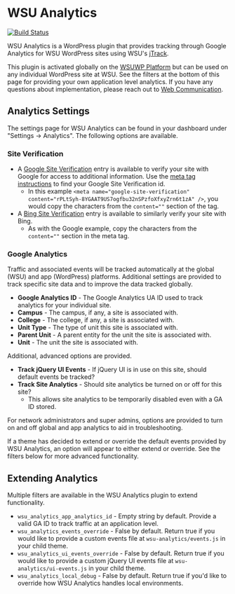 # WSU Analytics

[![Build Status](https://api.travis-ci.org/washingtonstateuniversity/WSUWP-Plugin-Analytics.svg?branch=master)](https://travis-ci.org/washingtonstateuniversity/WSUWP-Plugin-Analytics)

WSU Analytics is a WordPress plugin that provides tracking through Google Analytics for WSU WordPress sites using WSU's [jTrack](https://github.com/washingtonstateuniversity/jTrack).

This plugin is activated globally on the [WSUWP Platform](https://github.com/washingtonstateuniversity/wsuwp-platform) but can be used on any individual WordPress site at WSU. See the filters at the bottom of this page for providing your own application level analytics. If you have any questions about implementation, please reach out to [Web Communication](https://web.wsu.edu).

## Analytics Settings

The settings page for WSU Analytics can be found in your dashboard under "Settings -> Analytics". The following options are available.

### Site Verification

* A [Google Site Verification](https://support.google.com/webmasters/topic/4564314?hl=en&ref_topic=4564315) entry is available to verify your site with Google for access to additional information. Use the [meta tag instructions](https://support.google.com/webmasters/answer/35659?hl=en&ref_topic=4564314) to find your Google Site Verification id.
    * In this example `<meta name="google-site-verification" content="rPLtSyh-8YGAAT9US7ogfbu32nSPzfoXfxyZrn6t1zA" />`, you would copy the characters from the `content=""` section of the tag.
* A [Bing Site Verification](http://www.bing.com/webmaster/help/how-to-verify-ownership-of-your-site-afcfefc6) entry is available to similarly verify your site with Bing.
    * As with the Google example, copy the characters from the `content=""` section in the meta tag.

### Google Analytics

Traffic and associated events will be tracked automatically at the global (WSU) and app (WordPress) platforms. Additional settings are provided to track specific site data and to improve the data tracked globally.

* **Google Analytics ID** - The Google Analytics UA ID used to track analytics for your individual site.
* **Campus** - The campus, if any, a site is associated with.
* **College** - The college, if any, a site is associated with.
* **Unit Type** - The type of unit this site is associated with.
* **Parent Unit** - A parent entity for the unit the site is associated with.
* **Unit** - The unit the site is associated with.

Additional, advanced options are provided.

* **Track jQuery UI Events** - If jQuery UI is in use on this site, should default events be tracked?
* **Track Site Analytics** - Should site analytics be turned on or off for this site?
    * This allows site analytics to be temporarily disabled even with a GA ID stored.

For network administrators and super admins, options are provided to turn on and off global and app analytics to aid in troubleshooting.

If a theme has decided to extend or override the default events provided by WSU Analytics, an option will appear to either extend or override. See the filters below for more advanced functionality.

## Extending Analytics

Multiple filters are available in the WSU Analytics plugin to extend functionality.

* `wsu_analytics_app_analytics_id` - Empty string by default. Provide a valid GA ID to track traffic at an application level.
* `wsu_analytics_events_override` - False by default. Return true if you would like to provide a custom events file at `wsu-analytics/events.js` in your child theme.
* `wsu_analytics_ui_events_override` - False by default. Return true if you would like to provide a custom jQuery UI events file at `wsu-analytics/ui-events.js` in your child theme.
* `wsu_analytics_local_debug` - False by default. Return true if you'd like to override how WSU Analytics handles local environments.
